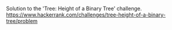 Solution to the 'Tree: Height of a Binary Tree' challenge.
https://www.hackerrank.com/challenges/tree-height-of-a-binary-tree/problem